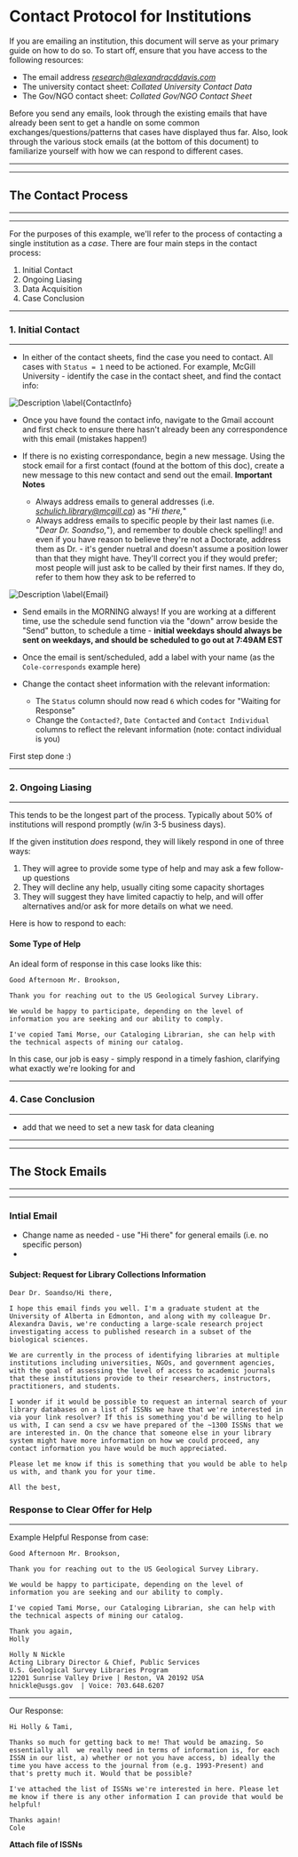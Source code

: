 # Contact Protocol for Institutions

If you are emailing an institution, this document will serve as your primary guide on how to do so. To start off, ensure that you have access to the following resources: 

* The email address *research@alexandracddavis.com* 
* The university contact sheet: *Collated University Contact Data*
* The Gov/NGO contact sheet: *Collated Gov/NGO Contact Sheet*

Before you send any emails, look through the existing emails that have already been sent to get a handle on some common exchanges/questions/patterns that cases have displayed thus far. Also, look through the various stock emails (at the bottom of this document) to familiarize yourself with how we can respond to different cases. 

--------------------------------------------------------------------------------
--------------------------------------------------------------------------------
## The Contact Process
--------------------------------------------------------------------------------
--------------------------------------------------------------------------------

For the purposes of this example, we'll refer to the process of contacting a single institution as a *case*. There are four main steps in the contact process: 

1. Initial Contact
2. Ongoing Liasing 
3. Data Acquisition
4. Case Conclusion

--------------------------------------------------------------------------------
### 1. Initial Contact
--------------------------------------------------------------------------------

* In either of the contact sheets, find the case you need to contact. All cases with `Status = 1` need to be actioned. For example, McGill University - identify the case in the contact sheet, and find the contact info: 

![Description \label{ContactInfo}](images/contact-info.png)

* Once you have found the contact info, navigate to the Gmail account and first check to ensure there hasn't already been any correspondence with this email (mistakes happen!)
* If there is no existing correspondance, begin a new message. Using the stock email for a first contact (found at the bottom of this doc), create a new message to this new contact and send out the email. 
    **Important Notes**

    - Always address emails to general addresses (i.e. *schulich.library@mcgill.ca*) as "*Hi there,*"
    - Always address emails to specific people by their last names (i.e. "*Dear Dr. Soandso,*"), and remember to double check spelling!! and even if you have reason to believe they're not a Doctorate, address them as Dr. - it's gender nuetral and doesn't assume a position lower than that they might have. They'll correct you if they would prefer; most people will just ask to be called by their first names. If they do, refer to them how they ask to be referred to 

![Description \label{Email}](images/email.png)

* Send emails in the MORNING always! If you are working at a different time, use the schedule send function via the "down" arrow beside the "Send" button, to schedule a time - **initial weekdays should always be sent on weekdays, and should be scheduled to go out at 7:49AM EST**

* Once the email is sent/scheduled, add a label with your name (as the `Cole-corresponds` example here)

* Change the contact sheet information with the relevant information:
    * The `Status` column should now read `6` which codes for "Waiting for Response"
    * Change the `Contacted?`, `Date Contacted` and `Contact Individual` columns to reflect the relevant information (note: contact individual is you)

First step done :)  

--------------------------------------------------------------------------------
### 2. Ongoing Liasing 
--------------------------------------------------------------------------------

This tends to be the longest part of the process. Typically about 50% of institutions will respond promptly (w/in 3-5 business days). 

If the given institution *does* respond, they will likely respond in one of three ways: 
1. They will agree to provide some type of help and may ask a few follow-up questions
2. They will decline any help, usually citing some capacity shortages
3. They will suggest they have limited capactiy to help, and will offer alternatives and/or ask for more details on what we need. 

Here is how to respond to each: 

#### Some Type of Help 

An ideal form of response in this case looks like this: 

```
Good Afternoon Mr. Brookson,

Thank you for reaching out to the US Geological Survey Library.

We would be happy to participate, depending on the level of information you are seeking and our ability to comply.

I've copied Tami Morse, our Cataloging Librarian, she can help with the technical aspects of mining our catalog.
```

In this case, our job is easy - simply respond in a timely fashion, clarifying what exactly we're looking for and 



--------------------------------------------------------------------------------
### 4. Case Conclusion 
--------------------------------------------------------------------------------

* add that we need to set a new task for data cleaning 


--------------------------------------------------------------------------------
--------------------------------------------------------------------------------
## The Stock Emails
--------------------------------------------------------------------------------
--------------------------------------------------------------------------------

### Intial Email

* Change name as needed - use "Hi there" for general emails (i.e. no specific person)
* 

#### Subject: Request for Library Collections Information
```
Dear Dr. Soandso/Hi there,

I hope this email finds you well. I'm a graduate student at the University of Alberta in Edmonton, and along with my colleague Dr. Alexandra Davis, we're conducting a large-scale research project investigating access to published research in a subset of the biological sciences. 

We are currently in the process of identifying libraries at multiple institutions including universities, NGOs, and government agencies, with the goal of assessing the level of access to academic journals that these institutions provide to their researchers, instructors, practitioners, and students. 

I wonder if it would be possible to request an internal search of your library databases on a list of ISSNs we have that we're interested in via your link resolver? If this is something you'd be willing to help us with, I can send a csv we have prepared of the ~1300 ISSNs that we are interested in. On the chance that someone else in your library system might have more information on how we could proceed, any contact information you have would be much appreciated.

Please let me know if this is something that you would be able to help us with, and thank you for your time. 

All the best,
```

### Response to Clear Offer for Help
------------------------------

Example Helpful Response from case: 
```
Good Afternoon Mr. Brookson,

Thank you for reaching out to the US Geological Survey Library.

We would be happy to participate, depending on the level of information you are seeking and our ability to comply.

I've copied Tami Morse, our Cataloging Librarian, she can help with the technical aspects of mining our catalog.

Thank you again,
Holly

Holly N Nickle
Acting Library Director & Chief, Public Services
U.S. Geological Survey Libraries Program
12201 Sunrise Valley Drive | Reston, VA 20192 USA
hnickle@usgs.gov  | Voice: 703.648.6207 
```
------------------------------
Our Response:
```
Hi Holly & Tami,

Thanks so much for getting back to me! That would be amazing. So essentially all  we really need in terms of information is, for each ISSN in our list, a) whether or not you have access, b) ideally the time you have access to the journal from (e.g. 1993-Present) and that's pretty much it. Would that be possible?

I've attached the list of ISSNs we're interested in here. Please let me know if there is any other information I can provide that would be helpful!

Thanks again!
Cole
```
**Attach file of ISSNs**


